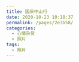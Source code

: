 ```yaml
---
title: 国庆中山行
date: 2020-10-23 10:18:37
permalink: /pages/2e3b58/
categories: 
  - 心情杂货
  - 照片
tags: 
  - 照片
---
```


<template>
    <div>
      <image-show :images="images"></image-show>
    </div>
</template>

<script>
    export default {
        data(){
          return {
            images: [
              "https://i.loli.net/2020/10/23/7Ytz326SJnDhoaK.jpg",
              "https://i.loli.net/2020/10/23/hviDkAjrP7KBG3S.jpg",
              "https://i.loli.net/2020/10/23/MbRK6f4o5JFmhku.jpg",
              "https://i.loli.net/2020/10/23/Wuhko9dIMRBXeys.jpg",
              "https://i.loli.net/2020/10/23/lAFsCcpkuXYmD8K.jpg",
              "https://i.loli.net/2020/10/23/UeFhLyTiP49NVql.jpg",
              "https://i.loli.net/2020/10/23/MF21CwNUR4zdnVp.jpg",
              "https://i.loli.net/2020/10/23/RcuXPg9bolfKxjt.jpg",
              "https://i.loli.net/2020/10/23/qSHgxTcEBCPeF4d.jpg",
              "https://i.loli.net/2020/10/23/bLpNWtVxwu5BmdX.jpg",
              "https://i.loli.net/2020/10/23/7SunvLqJGTMz2s5.jpg",
              "https://i.loli.net/2020/10/23/EljKxLiIOzGqsu1.jpg",
              "https://i.loli.net/2020/10/23/XcB25bZCl8wNmOh.jpg",
              "https://i.loli.net/2020/10/23/oZ3dsqyKOEnAal6.jpg",
              "https://i.loli.net/2020/10/23/lwSg6UChZW5FGpP.jpg",
              "https://i.loli.net/2020/10/23/ulwiVZxUaWIBf7P.jpg",
            ]
          }
        }
    }
</script>

